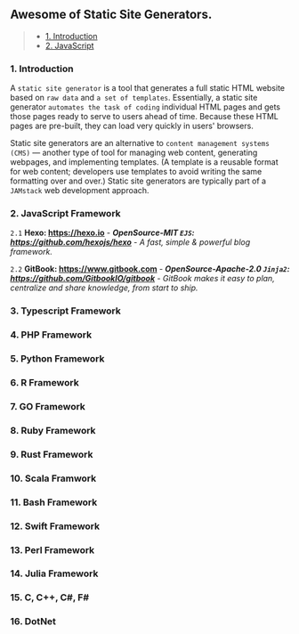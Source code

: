 ## Awesome of Static Site Generators.

> - [1. Introduction](#1-introduction)
> - [2. JavaScript](#2-javascript-framework)

### 1. Introduction
A `static site generator` is a tool that generates a full static HTML website based on `raw data` and `a set of templates`. Essentially, a static site generator `automates the task of coding` individual HTML pages and gets those pages ready to serve to users ahead of time. Because these HTML pages are pre-built, they can load very quickly in users' browsers.

Static site generators are an alternative to `content management systems (CMS)` — another type of tool for managing web content, generating webpages, and implementing templates. (A template is a reusable format for web content; developers use templates to avoid writing the same formatting over and over.) Static site generators are typically part of a `JAMstack` web development approach.

### 2. JavaScript Framework

`2.1` **Hexo: https://hexo.io** - **_OpenSource-MIT `EJS`: https://github.com/hexojs/hexo_** - _A fast, simple & powerful blog framework._

`2.2` **GitBook: https://www.gitbook.com** - **_OpenSource-Apache-2.0 `Jinja2`: https://github.com/GitbookIO/gitbook_** - _GitBook makes it easy to plan, centralize and share knowledge, from start to ship._

### 3. Typescript Framework

### 4. PHP Framework

### 5. Python Framework

### 6. R Framework

### 7. GO Framework

### 8. Ruby Framework

### 9. Rust Framework

### 10. Scala Framwork

### 11. Bash Framework

### 12. Swift Framework

### 13. Perl Framework

### 14. Julia Framework

### 15. C, C++, C#, F#

### 16. DotNet
